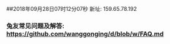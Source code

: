 ##2018年09月28日07时12分07秒 新址: 159.65.78.192
### 兔友常见问题及解答: https://github.com/wanggonging/d/blob/w/FAQ.md
